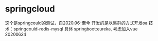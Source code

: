 # springcloud

 这个是springcould的测试，自2020.06-至今
 开发的是以集群的方式开发oa
 技术：springcould-redis-mysql
 具体 springboot:eureka,
 考虑加入vue
 20200624
